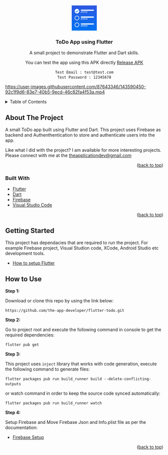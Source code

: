 <div id="top"></div>
<!-- PROJECT LOGO -->
<br />
<div align="center" id="#top">
  <a href="https://github.com/othneildrew/Best-README-Template">
    <img src="assets/icons/app_logo.png" alt="Logo" width="80" height="80">
  </a>

  <h3 align="center">ToDo App using Flutter</h3>

  <p align="center">
    A small project to demonstrate Flutter and Dart skills.
    <br />
  </p>
  You can test the app using this APK directly
  <a href="https://github.com/the-app-developer/flutter_todo/releases/tag/v1.0">
    Release APK
  </a>
  <br />
  
  ``` 
  Test Email : test@test.com
  Test Password : 12345678
  ```
</div>

https://user-images.githubusercontent.com/87643346/143590450-92c1f9d6-83e7-40b5-9ecd-46c82fa4f53a.mp4

<!-- TABLE OF CONTENTS -->
<details>
  <summary>Table of Contents</summary>
  <ol>
    <li>
      <a href="#about-the-project">About The Project</a>
      <ul>
        <li><a href="#built-with">Built With</a></li>
      </ul>
    </li>
    <li>
      <a href="#getting-started">Getting Started</a>
    </li>

  </ol>
</details>


<!-- ABOUT THE PROJECT -->
## About The Project


A small ToDo app built using Flutter and Dart. This project uses Firebase as backend and Authenthentication to store and authenticate users into the app.

Like what I did with the project? I am available for more interesting projects. Please connect with me at the theapplicationdev@gmail.com


<p align="right">(<a href="#top">back to top</a>)</p>

### Built With

* [Flutter](https://flutter.dev/)
* [Dart](https://dart.dev/)
* [Firebase](https://firebase.google.com/)
* [Visual Studio Code](https://code.visualstudio.com/)

<p align="right">(<a href="#top">back to top</a>)</p>

<!-- GETTING STARTED -->
## Getting Started

This project has dependacies that are required to run the project. For example Firebase project, Visual Studion code, XCode, Android Studio etc development tools.

* [How to setup Flutter](https://docs.flutter.dev/get-started/install/)

## How to Use 

**Step 1:**

Download or clone this repo by using the link below:

```
https://github.com/the-app-developer/flutter-todo.git
```

**Step 2:**

Go to project root and execute the following command in console to get the required dependencies: 

```
flutter pub get 
```

**Step 3:**

This project uses `inject` library that works with code generation, execute the following command to generate files:

```
flutter packages pub run build_runner build --delete-conflicting-outputs
```

or watch command in order to keep the source code synced automatically:

```
flutter packages pub run build_runner watch
```

**Step 4:**

Setup Firebase and Move Firebase Json and Info.plist file as per the documentation:

* [Firebase Setup](https://firebase.google.com/docs/flutter/setup?platform=ios)



<p align="right">(<a href="#top">back to top</a>)</p>
